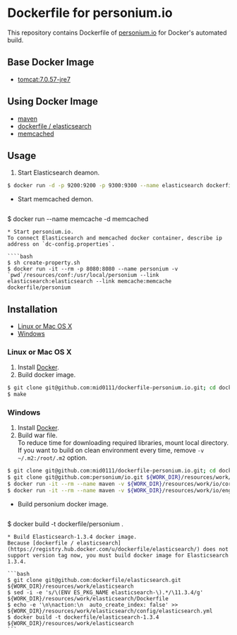Dockerfile for personium.io
=======================

This repository contains Dockerfile of [personium.io](http://personium.io/) for Docker's automated build.

## Base Docker Image

* [tomcat:7.0.57-jre7](https://registry.hub.docker.com/u/library/tomcat/)

## Using Docker Image

* [maven](https://registry.hub.docker.com/_/maven/)
* [dockerfile / elasticsearch](https://registry.hub.docker.com/u/dockerfile/elasticsearch/)
* [memcached](https://registry.hub.docker.com/_/memcached/)

## Usage

1. Start Elasticsearch deamon.  

  ````bash
$ docker run -d -p 9200:9200 -p 9300:9300 --name elasticsearch dockerfile/elasticsearch-1.3.4
  ````
* Start memcached demon.

  ````bash
$ docker run --name memcache -d memcached
  ````
* Start personium.io.  
To connect Elasticsearch and memcached docker container, describe ip address on `dc-config.properties`.

  ````bash
$ sh create-property.sh 
$ docker run -it --rm -p 8080:8080 --name personium -v `pwd`/resources/conf:/usr/local/personium --link elasticsearch:elasticsearch --link memcache:memcache dockerfile/personium
  ````

## Installation

* [Linux or Mac OS X](https://github.com/mid0111/dockerfile-personium.io#linux-or-mac-os-x)
* [Windows](https://github.com/mid0111/dockerfile-personium.io#windows)

### Linux or Mac OS X

1. Install [Docker](https://www.docker.com/).
2. Build docker image.

  ```bash
$ git clone git@github.com:mid0111/dockerfile-personium.io.git; cd dockerfile-personium.io
$ make
  ```


### Windows

1. Install [Docker](https://www.docker.com/).
2. Build war file.  
To reduce time for downloading required libraries, mount local directory.
If you want to build on clean environment every time, remove `-v ~/.m2:/root/.m2` option.  

  ````bash
$ git clone git@github.com:mid0111/dockerfile-personium.io.git; cd dockerfile-personium.io; WORK_DIR=`pwd`
$ git clone git@github.com:personium/io.git ${WORK_DIR}/resources/work/io
$ docker run -it --rm --name maven -v ${WORK_DIR}/resources/work/io/core:/usr/src/core -v  ~/.m2:/root/.m2  -w /usr/src/core maven mvn clean package
$ docker run -it --rm --name maven -v ${WORK_DIR}/resources/work/io/engine:/usr/src/engine -v ~/.m2:/root/.m2 -w /usr/src/engine maven mvn clean package
  ````
* Build personium docker image.

  ````bash
$ docker build -t dockerfile/personium .
  ````
* Build Elasticsearch-1.3.4 docker image.  
Because [dockerfile / elasticsearch](https://registry.hub.docker.com/u/dockerfile/elasticsearch/) does not support version tag now, you must build docker image for Elasticsearch 1.3.4.

  ```bash
$ git clone git@github.com:dockerfile/elasticsearch.git ${WORK_DIR}/resources/work/elasticsearch
$ sed -i -e 's/\(ENV ES_PKG_NAME elasticsearch-\).*/\11.3.4/g' ${WORK_DIR}/resources/work/elasticsearch/Dockerfile
$ echo -e '\n\naction:\n  auto_create_index: false' >> ${WORK_DIR}/resources/work/elasticsearch/config/elasticsearch.yml
$ docker build -t dockerfile/elasticsearch-1.3.4 ${WORK_DIR}/resources/work/elasticsearch
  ```


